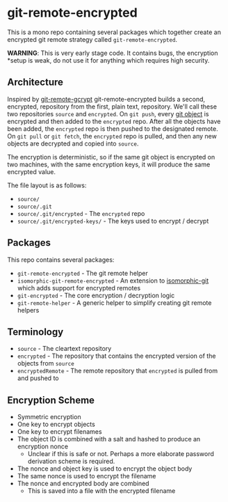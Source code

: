 # git-remote-encrypted

This is a mono repo containing several packages which together create an
encrypted git remote strategy called `git-remote-encrypted`.

**WARNING**: This is very early stage code. It contains bugs, the encryption
\*setup is weak, do not use it for anything which requires high security.

## Architecture

Inspired by [git-remote-gcrypt]() git-remote-encrypted builds a second,
encrypted, repository from the first, plain text, repository. We'll call
these two repositories `source` and `encrypted`. On `git push`, every [git
object](https://git-scm.com/book/en/v2/Git-Internals-Git-Objects) is
encrypted and then added to the `encrypted` repo. After all the objects have
been added, the `encrypted` repo is then pushed to the designated remote. On
`git pull` or `git fetch`, the `encrypted` repo is pulled, and then any new
objects are decrypted and copied into `source`.

The encryption is deterministic, so if the same git object is encrypted on
two machines, with the same encryption keys, it will produce the same
encrypted value.

The file layout is as follows:

- `source/`
- `source/.git`
- `source/.git/encrypted` - The `encrypted` repo
- `source/.git/encrypted-keys/` - The keys used to encrypt / decrypt

## Packages

This repo contains several packages:

- `git-remote-encrypted` - The git remote helper
- `isomorphic-git-remote-encrypted` - An extension to
  [isomorphic-git](https://isomorphic-git.org/) which adds support for
  encrypted remotes
- `git-encrypted` - The core encryption / decryption logic
- `git-remote-helper` - A generic helper to simplify creating git remote
  helpers

## Terminology

- `source` - The cleartext repository
- `encrypted` - The repository that contains the encrypted version of the
  objects from `source`
- `encryptedRemote` - The remote repository that `encrypted` is pulled from and
  pushed to

## Encryption Scheme

- Symmetric encryption
- One key to encrypt objects
- One key to encrypt filenames
- The object ID is combined with a salt and hashed to produce an encryption nonce
  - Unclear if this is safe or not. Perhaps a more elaborate password derivation scheme is required.
- The nonce and object key is used to encrypt the object body
- The same nonce is used to encrypt the filename
- The nonce and encrypted body are combined
  - This is saved into a file with the encrypted filename

